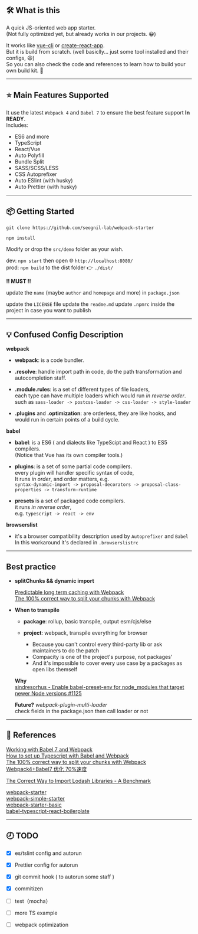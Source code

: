 ## 🛠️ What is this

A quick JS-oriented web app starter.  
(Not fully optimized yet, but already works in our projects. 😀)

It works like [vue-cli](https://github.com/vuejs/vue-cli) or [create-react-app](https://github.com/facebook/create-react-app).  
But it is build from scratch. (well basiclly... just some tool installed and their configs, 😆)  
So you can also check the code and references to learn how to build your own build kit. 🖖

---

## ⭐️ Main Features Supported

It use the latest `Webpack 4` and `Babel 7` to ensure the best feature support **In READY**.  
Includes:

- ES6 and more
- TypeScript
- React/Vue
- Auto Polyfill
- Bundle Split
- SASS/SCSS/LESS
- CSS Autoprefixer
- Auto ESlint (with husky)
- Auto Prettier (with husky)

---

## 📦 Getting Started

`git clone https://github.com/seognil-lab/webpack-starter`

`npm install`

Modify or drop the `src/demo` folder as your wish.

dev: `npm start` then open 🌐 `http://localhost:8080/`  
prod: `npm build` to the dist folder 👉 `./dist/`

**!! MUST !!**

update the `name` (maybe `author` and `homepage` and more) in `package.json`

update the `LICENSE` file
update the `readme.md`
update `.npmrc` inside the project in case you want to publish

---

## 💡 Confused Config Description

**webpack**

- **webpack**: is a code bundler.

- **.resolve**: handle import path in code, do the path transformation and autocompletion staff.

- **.module.rules**: is a set of different types of file loaders,  
  each type can have multiple loaders which would run _in reverse order_.  
  such as `sass-loader -> postcss-loader -> css-loader -> style-loader`

- **.plugins** and **.optimization**: are orderless, they are like hooks, and would run in certain points of a build cycle.

**babel**

- **babel**: is a ES6 ( and dialects like TypeScipt and React ) to ES5 compilers.  
  (Notice that Vue has its own compiler tools.)

- **plugins**: is a set of some partial code compilers.  
  every plugin will handler specific syntax of code,  
  It runs _in order_, and order matters, e.g.  
  `syntax-dynamic-import -> proposal-decorators -> proposal-class-properties -> transform-runtime`

- **presets** is a set of packaged code compilers.  
  it runs _in reverse order_,  
  e.g. `typescript -> react -> env`

**browserslist**

- it's a browser compatibility description used by `Autoprefixer` and `Babel`  
  In this workaround it's declared in `.browserslistrc`

---

## Best practice

- **splitChunks && dynamic import**

  [Predictable long term caching with Webpack](https://medium.com/webpack/predictable-long-term-caching-with-webpack-d3eee1d3fa31)  
  [The 100% correct way to split your chunks with Webpack](https://hackernoon.com/the-100-correct-way-to-split-your-chunks-with-webpack-f8a9df5b7758)

- **When to transpile**

  - **package**: rollup, basic transpile, output esm/cjs/else

  - **project**: webpack, transpile everything for browser
    - Because you can't control every third-party lib or ask maintainers to do the patch
    - Compacity is one of the project's purpose, not packages'
    - And it's impossible to cover every use case by a packages as open libs themself

  **Why**  
  [sindresorhus - Enable babel-preset-env for node_modules that target newer Node versions #1125](https://github.com/facebook/create-react-app/issues/1125#issuecomment-264217076)

  **Future?** _webpack-plugin-multi-loader_  
  check fields in the package.json then call loader or not

---

## 📜 References

[Working with Babel 7 and Webpack](https://www.thebasement.be/working-with-babel-7-and-webpack/)  
[How to set up Typescript with Babel and Webpack](https://medium.com/@francesco.agnoletto/how-to-set-up-typescript-with-babel-and-webpack-6fba1b6e72d5)  
[The 100% correct way to split your chunks with Webpack](https://hackernoon.com/the-100-correct-way-to-split-your-chunks-with-webpack-f8a9df5b7758)  
[Webpack4+Babel7 优化 70%速度](https://juejin.im/post/5c763885e51d457380771ab0)

[The Correct Way to Import Lodash Libraries - A Benchmark](https://www.blazemeter.com/blog/the-correct-way-to-import-lodash-libraries-a-benchmark/)

[webpack-starter](https://github.com/wbkd/webpack-starter)  
[webpack-simple-starter](https://github.com/SinanMtl/webpack-simple-starter)  
[webpack-starter-basic](https://github.com/lifenautjoe/webpack-starter-basic)  
[babel-typescript-react-boilerplate](https://github.com/saltyshiomix/babel-typescript-react-boilerplate)

---

## 🕗 TODO

- [x] es/tslint config and autorun
- [x] Prettier config for autorun
- [x] git commit hook ( to autorun some staff )
- [x] commitizen

- [ ] test（mocha）
- [ ] more TS example
- [ ] webpack optimization
